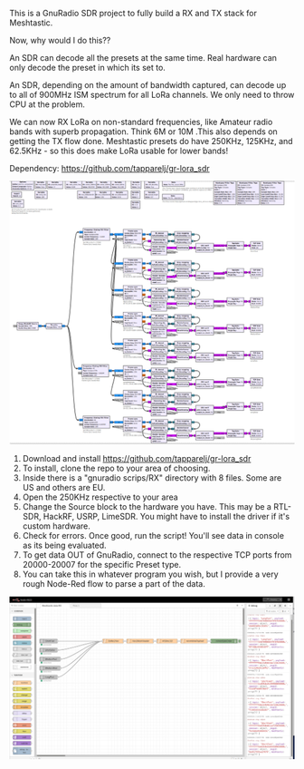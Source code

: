 This is a GnuRadio SDR project to fully build a RX and TX stack for Meshtastic.

Now, why would I do this??

An SDR can decode all the presets at the same time. Real hardware can only decode the preset in which its set to.

An SDR, depending on the amount of bandwidth captured, can decode up to all of 900MHz ISM spectrum for all LoRa channels. We only need to throw CPU at the problem.

We can now RX LoRa on non-standard frequencies, like Amateur radio bands with superb propagation. Think 6M or 10M .This also depends on getting the TX flow done. Meshtastic presets do have 250KHz, 125KHz, and 62.5KHz - so this does make LoRa usable for lower bands!

Dependency: https://github.com/tapparelj/gr-lora_sdr


![](public/US_all_preset_capture.png)



1. Download and install https://github.com/tapparelj/gr-lora_sdr
2. To install, clone the repo to your area of choosing. 
3. Inside there is a "gnuradio scrips/RX" directory with 8 files. Some are US and others are EU. 
4. Open the 250KHz respective to your area
5. Change the Source block to the hardware you have. This may be a RTL-SDR, HackRF, USRP, LimeSDR. You might have to install the driver if it's custom hardware.
5. Check for errors. Once good, run the script! You'll see data in console as its being evaluated.
6. To get data OUT of GnuRadio, connect to the respective TCP ports from 20000-20007 for the specific Preset type.
7. You can take this in whatever program you wish, but I provide a very rough Node-Red flow to parse a part of the data.

![](public/nodered_data_capture.png)